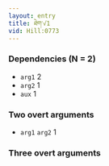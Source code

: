 ```yaml
---
layout: entry
title: ཐེག་√1
vid: Hill:0773
---
```

### Dependencies (N = 2)
* `arg1` 2
* `arg2` 1
* `aux` 1


### Two overt arguments
* `arg1` `arg2` 1


### Three overt arguments
